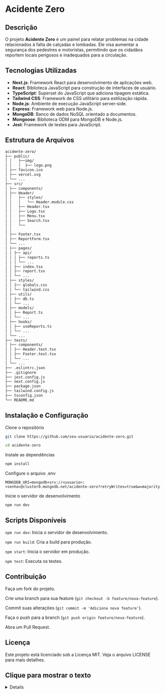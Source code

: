 # Acidente Zero

## Descrição
O projeto **Acidente Zero** é um painel para relatar problemas na cidade relacionados à falta de calçadas e lombadas. Ele visa aumentar a segurança dos pedestres e motoristas, permitindo que os cidadãos reportem locais perigosos e inadequados para a circulação.

## Tecnologias Utilizadas
- **Next.js**: Framework React para desenvolvimento de aplicações web.
- **React**: Biblioteca JavaScript para construção de interfaces de usuário.
- **TypeScript**: Superset do JavaScript que adiciona tipagem estática.
- **Tailwind CSS**: Framework de CSS utilitário para estilização rápida.
- **Node.js**: Ambiente de execução JavaScript server-side.
- **Express**: Framework web para Node.js.
- **MongoDB**: Banco de dados NoSQL orientado a documentos.
- **Mongoose**: Biblioteca ODM para MongoDB e Node.js.
- **Jest**: Framework de testes para JavaScript.

## Estrutura de Arquivos

```sh
acidente-zero/
├── public/
│ │   ├──img/
│ │   │  ├── logo.png
│ ├── favicon.ico
│ ├── vercel.svg
│ └── ...
├── src/
│ ├── components/
│ ├── Header/
│ │   ├── styles/
│ │   │   └── Header.module.css
│ │   ├── Header.tsx
│ │   ├── Logo.tsx
│ │   ├── Menu.tsx
│ │   ├── Search.tsx
│ │   └──
│ │   
│ ├── Footer.tsx
│ ├── ReportForm.tsx
│ └── ...
│ ├── pages/
│ │ ├── api/
│ │ │ ├── reports.ts
│ │ │ └── ...
│ │ ├── index.tsx
│ │ ├── report.tsx
│ │ └── ...
│ ├── styles/
│ │ ├── globals.css
│ │ └── tailwind.css
│ ├── utils/
│ │ ├── db.ts
│ │ └── ...
│ ├── models/
│ │ ├── Report.ts
│ │ └── ...
│ ├── hooks/
│ │ ├── useReports.ts
│ │ └── ...
│ └── ...
├── tests/
│ ├── components/
│ │ ├── Header.test.tsx
│ │ ├── Footer.test.tsx
│ │ └── ...
│ └── ...
├── .eslintrc.json
├── .gitignore
├── jest.config.js
├── next.config.js
├── package.json
├── tailwind.config.js
├── tsconfig.json
└── README.md
```


## Instalação e Configuração

Clone o repositório

```sh
git clone https://github.com/seu-usuario/acidente-zero.git

cd acidente-zero
```

Instale as dependências

```sh
npm install
```

Configure o arquivo .env

```
MONGODB_URI=mongodb+srv://<usuario>:<senha>@cluster0.mongodb.net/acidente-zero?retryWrites=true&w=majority
```

Inicie o servidor de desenvolvimento

```sh
npm run dev
```

## Scripts Disponíveis
`npm run dev`: Inicia o servidor de desenvolvimento.

`npm run build`: Cria a build para produção.

`npm start`: Inicia o servidor em produção.

`npm test`: Executa os testes.

## Contribuição

Faça um fork do projeto.

Crie uma branch para sua feature (`git checkout -b feature/nova-feature`).

Commit suas alterações (`git commit -m 'Adiciona nova feature'`).

Faça o push para a branch (`git push origin feature/nova-feature`).

Abra um Pull Request.


## Licença
Este projeto está licenciado sob a Licença MIT. Veja o arquivo <a>LICENSE</a> para mais detalhes.


## <sumary>Clique para mostrar o texto 
<details>
Sinta-se à vontade para ajustar conforme necessário para atender melhor às suas necessidades específicas.
</details>
